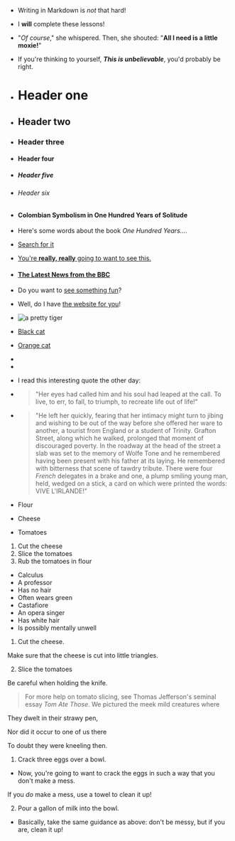 * Writing in Markdown is _not_ that hard!
* I **will** complete these lessons!
* "_Of course_," she whispered. Then, she shouted: "**All I need is a little moxie!**"
* If you're thinking to yourself, **_This is unbelievable_**, you'd probably be right.
* # Header one
* ## Header two
* ### Header three
* #### Header four
* ##### Header five
* ###### Header six
* #### **Colombian Symbolism in One Hundred Years of Solitude**

* Here's some words about the book _One Hundred Years..._.
* [Search for it](www.google.com)
* [You're **really, really** going to want to see this.](www.dailykitten.com)
* #### [The Latest News from the BBC]( www.bbc.com/news)
* Do you want to [see something fun](www.zombo.com)?

* Well, do I have [the website for you]( www.stumbleupon.com)!
* ![a pretty tiger](https://upload.wikimedia.org/wikipedia/commons/5/56/Tiger.50.jpg)
* [Black cat][black]

* [Orange cat][Orange]

* [Black]: https://upload.wikimedia.org/wikipedia/commons/a/a3/81_INF_DIV_SSI.jpg
* [orange]: http://icons.iconarchive.com/icons/google/noto-emoji-animals-nature/256/22221-cat-icon.png
* I read this interesting quote the other day:

* >"Her eyes had called him and his soul had leaped at the call. To live, to err, to fall, to triumph, to recreate life out of life!"
* >"He left her quickly, fearing that her intimacy might turn to jibing and wishing to be out of the way before she offered her ware to another, a tourist from England or a student of Trinity. Grafton Street, along which he walked, prolonged that moment of discouraged poverty. In the roadway at the head of the street a slab was set to the memory of Wolfe Tone and he remembered having been present with his father at its laying. He remembered with bitterness that scene of tawdry tribute. There were four _French_ delegates in a brake and one, a plump smiling young man, held, wedged on a stick, a card on which were printed the words: VIVE L'IRLANDE!"
* Flour
* Cheese
* Tomatoes
1. Cut the cheese
2. Slice the tomatoes
3. Rub the tomatoes in flour
* Calculus
 * A professor
 * Has no hair 
 * Often wears green
* Castafiore
 * An opera singer
 * Has white hair
 * Is possibly mentally unwell
 1. Cut the cheese.

 Make sure that the cheese is cut into little triangles.

2. Slice the tomatoes
  
 Be careful when holding the knife.
  

>For more help on tomato slicing, see Thomas Jefferson's seminal essay _Tom Ate Those_.
We pictured the meek mild creatures where


They dwelt in their strawy pen,


Nor did it occur to one of us there


To doubt they were kneeling then.
1. Crack three eggs over a bowl.

 * Now, you're going to want to crack the eggs in such a way that you don't make a mess.

  If you _do_ make a mess, use a towel to clean it up!

2. Pour a gallon of milk into the bowl.


* Basically, take the same guidance as above: don't be messy, but if you are, clean it up!
